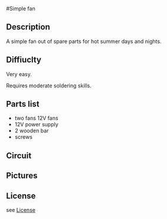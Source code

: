 #Simple fan 

## Description 

A simple fan out of spare parts for hot summer days and nights.

## Diffiuclty

Very easy.

Requires moderate soldering skills.

## Parts list

- two fans 12V fans
- 12V power supply
- 2 wooden bar
- screws

## Circuit



## Pictures

## License

see [License](https://github.com/adriankae/SimpleFan/blob/master/LICENSE)